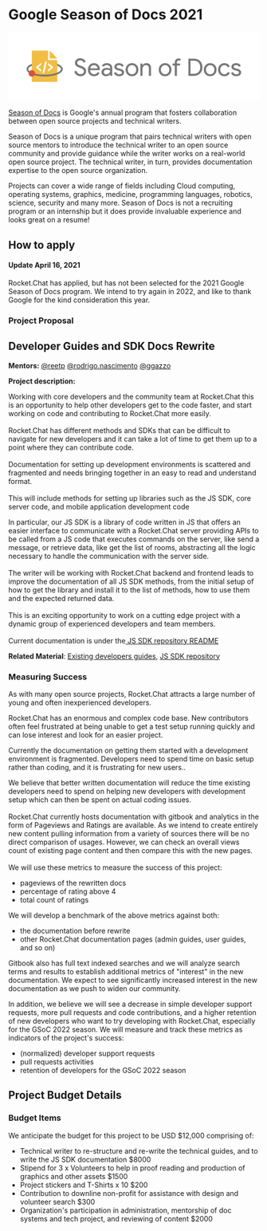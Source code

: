 # Google Season of Docs 2021

[![Google Season of Docs 2019](https://github.com/Sing-Li/bbug/raw/master/images/gsodlogo.png)](https://developers.google.com/season-of-docs/)

[Season of Docs](https://g.co/seasonofdocs) is Google's annual program that fosters collaboration between open source projects and technical writers.

Season of Docs is a unique program that pairs technical writers with open source mentors to introduce the technical writer to an open source community and provide guidance while the writer works on a real-world open source project. The technical writer, in turn, provides documentation expertise to the open source organization.

Projects can cover a wide range of fields including Cloud computing, operating systems, graphics, medicine, programming languages, robotics, science, security and many more. Season of Docs is not a recruiting program or an internship but it does provide invaluable experience and looks great on a resume!

## How to apply

#### Update April 16, 2021

Rocket.Chat has applied, but has not been selected for the 2021 Google Season of Docs program. We intend to try again in 2022, and like to thank Google for the kind consideration this year.

### Project Proposal

## Developer Guides and SDK Docs Rewrite

**Mentors:** [@reetp](https://open.rocket.chat/direct/reetp) [@rodrigo.nascimento](https://open.rocket.chat/direct/rodrigo.nascimento) [@ggazzo](https://open.rocket.chat/direct/guilherme.gazzo)

**Project description:**

Working with core developers and the community team at Rocket.Chat this is an opportunity to help other developers get to the code faster, and start working on code and contributing to Rocket.Chat more easily.\
\
Rocket.Chat has different methods and SDKs that can be difficult to navigate for new developers and it can take a lot of time to get them up to a point where they can contribute code.\
\
Documentation for setting up development environments is scattered and fragmented and needs bringing together in an easy to read and understand format.\
\
This will include methods for setting up libraries such as the JS SDK, core server code, and mobile application development code

In particular, our JS SDK is a library of code written in JS that offers an easier interface to communicate with a Rocket.Chat server providing APIs to be called from a JS code that executes commands on the server, like send a message, or retrieve data, like get the list of rooms, abstracting all the logic necessary to handle the communication with the server side.\
\
The writer will be working with Rocket.Chat backend and frontend leads to improve the documentation of all JS SDK methods, from the initial setup of how to get the library and install it to the list of methods, how to use them and the expected returned data.\
\
This is an exciting opportunity to work on a cutting edge project with a dynamic group of experienced developers and team members.\
\
Current documentation is under the[ JS SDK repository README](https://github.com/RocketChat/Rocket.Chat.js.SDK)

**Related Material**: [Existing developers guides](https://developer.rocket.chat/), [JS SDK repository](https://github.com/RocketChat/Rocket.Chat.js.SDK)

### Measuring Success

As with many open source projects, Rocket.Chat attracts a large number of young and often inexperienced developers.

Rocket.Chat has an enormous and complex code base. New contributors often feel frustrated at being unable to get a test setup running quickly and can lose interest and look for an easier project.

Currently the documentation on getting them started with a development environment is fragmented. Developers need to spend time on basic setup rather than coding, and it is frustrating for new users..

We believe that better written documentation will reduce the time existing developers need to spend on helping new developers with development setup which can then be spent on actual coding issues.\
\
Rocket.Chat currently hosts documentation with gitbook and analytics in the form of Pageviews and Ratings are available. As we intend to create entirely new content pulling information from a variety of sources there will be no direct comparison of usages. However, we can check an overall views count of existing page content and then compare this with the new pages.\
\
We will use these metrics to measure the success of this project:

* pageviews of the rewritten docs
* percentage of rating above 4
* total count of ratings

We will develop a benchmark of the above metrics against both:

* the documentation before rewrite
* other Rocket.Chat documentation pages (admin guides, user guides, and so on)

Gitbook also has full text indexed searches and we will analyze search terms and results to establish additional metrics of "interest" in the new documentation. We expect to see significantly increased interest in the new documentation as we push to widen our community.

In addition, we believe we will see a decrease in simple developer support requests, more pull requests and code contributions, and a higher retention of new developers who want to try developing with Rocket.Chat, especially for the GSoC 2022 season. We will measure and track these metrics as indicators of the project's success:

* (normalized) developer support requests
* pull requests activities
* retention of developers for the GSoC 2022 season

## Project Budget Details

### Budget Items

We anticipate the budget for this project to be USD $12,000 comprising of:

* Technical writer to re-structure and re-write the technical guides, and to write the JS SDK documentation $8000
* Stipend for 3 x Volunteers to help in proof reading and production of graphics and other assets $1500
* Project stickers and T-Shirts x 10 $200
* Contribution to downline non-profit for assistance with design and volunteer search $300
* Organization's participation in administration, mentorship of doc systems and tech project, and reviewing of content $2000
